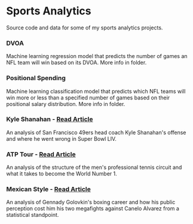 # Sports Analytics
Source code and data for some of my sports analytics projects. 

### DVOA
Machine learning regression model that predicts the number of games an NFL team will win based on its DVOA. More info in folder.

### Positional Spending
Machine learning classification model that predicts which NFL teams will win more or less than a specified number of games based on their positional salary distribution. More info in folder.

### Kyle Shanahan - [Read Article](https://www.bruinsportsanalytics.com/kyleshanahan)
An analysis of San Francisco 49ers head coach Kyle Shanahan's offense and where he went wrong in Super Bowl LIV.


### ATP Tour - [Read Article](https://www.bruinsportsanalytics.com/atptour)
An analysis of the structure of the men's professional tennis circuit and what it takes to become the World Number 1.


### Mexican Style - [Read Article](https://www.bruinsportsanalytics.com/mexicanstyle)
An analysis of Gennady Golovkin's boxing career and how his public perception cost him his two megafights against Canelo Alvarez from a statistical standpoint.